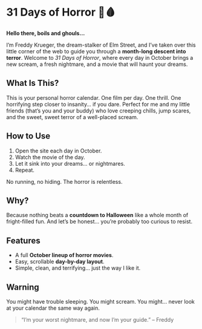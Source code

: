 # 31 Days of Horror 🎃🩸

**Hello there, boils and ghouls…**

I’m Freddy Krueger, the dream-stalker of Elm Street, and I’ve taken over this little corner of the web to guide you through a **month-long descent into terror**. Welcome to *31 Days of Horror*, where every day in October brings a new scream, a fresh nightmare, and a movie that will haunt your dreams.

## What Is This?

This is your personal horror calendar. One film per day. One thrill. One horrifying step closer to insanity… if you dare. Perfect for me and my little friends (that’s you and your buddy) who love creeping chills, jump scares, and the sweet, sweet terror of a well-placed scream.

## How to Use

1. Open the site each day in October.
2. Watch the movie of the day.
3. Let it sink into your dreams… or nightmares.
4. Repeat.

No running, no hiding. The horror is relentless.

## Why?

Because nothing beats a **countdown to Halloween** like a whole month of fright-filled fun. And let’s be honest… you’re probably too curious to resist.

## Features

* A full **October lineup of horror movies**.
* Easy, scrollable **day-by-day layout**.
* Simple, clean, and terrifying… just the way I like it.

## Warning

You might have trouble sleeping. You might scream. You might… never look at your calendar the same way again.

> “I’m your worst nightmare, and now I’m your guide.” – Freddy

